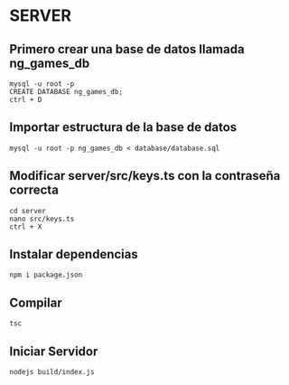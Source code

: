 # SERVER

## Primero crear una base de datos llamada ng_games_db

`mysql -u root -p` </br>
`CREATE DATABASE ng_games_db;`</br>
`ctrl + D`

## Importar estructura de la base de datos

`mysql -u root -p ng_games_db < database/database.sql`

## Modificar server/src/keys.ts con la contraseña correcta

`cd server`</br>
`nano src/keys.ts `</br>
`ctrl + X`

## Instalar dependencias

`npm i package.json`

## Compilar

`tsc`

## Iniciar Servidor 

`nodejs build/index.js`

